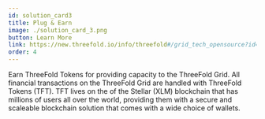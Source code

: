 ```yaml
---
id: solution_card3
title: Plug & Earn
image: ./solution_card_3.png
button: Learn More
link: https://new.threefold.io/info/threefold#/grid_tech_opensource?id=our-automation-layer
order: 4
---
```


Earn ThreeFold Tokens for providing capacity to the ThreeFold Grid. All financial transactions on the ThreeFold Grid are handled with ThreeFold Tokens (TFT). TFT lives on the of the Stellar (XLM) blockchain that has millions of users all over the world, providing them with a secure and scaleable blockchain solution that comes with a wide choice of wallets.
